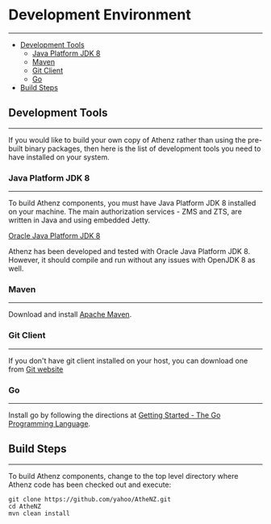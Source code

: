 # Development Environment
-------------------------

* [Development Tools](#development-tools)
    * [Java Platform JDK 8](#java-platform-jdk-8)
    * [Maven](#maven)
    * [Git Client](#git-client)
    * [Go](#go)
* [Build Steps](#build-steps)

## Development Tools
--------------------

If you would like to build your own copy of Athenz rather than
using the pre-built binary packages, then here is the list of
development tools you need to have installed on your system.

### Java Platform JDK 8
-----------------------

To build Athenz components, you must have Java Platform JDK 8 installed
on your machine. The main authorization services - ZMS and ZTS, are
written in Java and using embedded Jetty.

[Oracle Java Platform JDK 8](http://www.oracle.com/technetwork/java/javase/downloads/jdk8-downloads-2133151.html)

Athenz has been developed and tested with Oracle Java Platform JDK 8.
However, it should compile and run without any issues with OpenJDK 8 as well.

### Maven
---------

Download and install [Apache Maven](http://maven.apache.org/download.cgi).

### Git Client
--------------

If you don't have git client installed on your host, you can download
one from [Git website](https://git-scm.com/downloads)

### Go
------

Install go by following the directions at
[Getting Started - The Go Programming Language](https://golang.org/doc/install).

## Build Steps
--------------

To build Athenz components, change to the top level directory where
Athenz code has been checked out and execute:

```
git clone https://github.com/yahoo/AtheNZ.git
cd AtheNZ
mvn clean install
```

